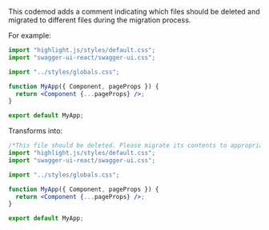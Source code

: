 This codemod adds a comment indicating which files should be deleted and migrated to different files during the migration process.

For example:

```jsx
import "highlight.js/styles/default.css";
import "swagger-ui-react/swagger-ui.css";

import "../styles/globals.css";

function MyApp({ Component, pageProps }) {
  return <Component {...pageProps} />;
}

export default MyApp;
```

Transforms into:

```jsx
/*This file should be deleted. Please migrate its contents to appropriate files*/
import "highlight.js/styles/default.css";
import "swagger-ui-react/swagger-ui.css";

import "../styles/globals.css";

function MyApp({ Component, pageProps }) {
  return <Component {...pageProps} />;
}

export default MyApp;
```
